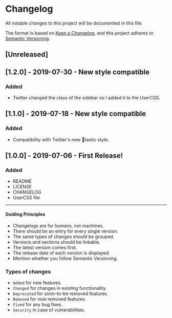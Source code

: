 # Changelog

All notable changes to this project will be documented in this file.

The format is based on [Keep a Changelog](https://keepachangelog.com/en/1.0.0/),
and this project adheres to [Semantic Versioning](https://semver.org/spec/v2.0.0.html).

## [Unreleased]

## [1.2.0] - 2019-07-30 - New style compatible

### Added

-   Twitter changed the class of the sidebar so I added it to the UserCSS.

## [1.1.0] - 2019-07-18 - New style compatible

### Added

-   Compatibility with Twitter's new :poop:tastic style.

## [1.0.0] - 2019-07-06 - First Release!

### Added

-   README
-   LICENSE
-   CHANGELOG
-   UserCSS file

* * *

#### Guiding Principles

-   Changelogs are for humans, not machines.
-   There should be an entry for every single version.
-   The same types of changes should be grouped.
-   Versions and sections should be linkable.
-   The latest version comes first.
-   The release date of each version is displayed.
-   Mention whether you follow Semantic Versioning.

### Types of changes

-   `Added` for new features.
-   `Changed` for changes in existing functionality.
-   `Deprecated` for soon-to-be removed features.
-   `Removed` for now removed features.
-   `Fixed` for any bug fixes.
-   `Security` in case of vulnerabilities.
